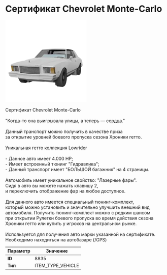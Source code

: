 # Сертификат Chevrolet Monte-Carlo

![Item Image](../img/8835.webp?raw=true)

Сертификат Chevrolet Monte-Carlo<br><br>"Когда-то она выигрывала улицы, а теперь — сердца."<br><br>Данный транспорт можно получить в качестве приза<br>за открытие уровней боевого пропуска сезона Хроники гетто.<br><br>Уникальная гетто коллекция Lowrider<br><br>- Данное авто имеет 4.000 HP;<br>- Имеет встроенный тюнинг "Гидравлика";<br>- Данный транспорт имеет "БОЛЬШОЙ багажник" на 4 страницы.<br><br>Автомобиль имеет уникальное свойство: "Лазерные фары".<br>Сидя в авто вы можете нажать клавишу 2,<br>и переключить отображение фар на любое доступное.<br><br>Для данного авто имеется специальный тюнинг-комплект,<br>который можно установить и значительно улучшить внешний вид<br>автомобиля. Получить тюнинг-комплект можно с редким шансом<br>при открытии Рулетки боевого пропуска во время действия сезона<br>Хроники гетто или купить у игроков на центральном рынке.<br><br>Используется для получения авто марки указанной на сертификате.<br>Необходимо находиться на автобазаре (/GPS)


| Параметр | Значение |
|----------|----------|
| **ID** | 8835 |
| **Тип** | ITEM_TYPE_VEHICLE |


